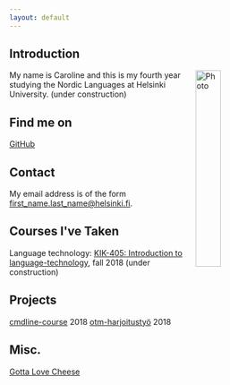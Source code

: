 ```yaml
---
layout: default
---
```


## Introduction

<img src="assets/images/me.jpg" alt="Photo" hspace="20" width="30%" align="right"/> My name is Caroline and this is my fourth year studying the Nordic Languages at Helsinki University. (under construction)

## Find me on

[GitHub](https://github.com/elgecaro)

## Contact

My email address is of the form first_name.last_name@helsinki.fi. 

## Courses I've Taken

Language technology:
[KIK-405: Introduction to language-technology](https://courses.helsinki.fi/en/kik-405), fall 2018
(under construction)

## Projects
[cmdline-course](https://github.com/elgecaro/cmdline-course) 2018
[otm-harjoitustyö](https://github.com/elgecaro/otm-harjoitustyo) 2018

## Misc. 

[Gotta Love Cheese](https://en.wikipedia.org/wiki/Cheese) 
